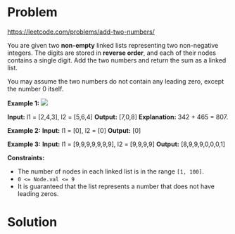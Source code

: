 
# Problem
https://leetcode.com/problems/add-two-numbers/

You are given two **non-empty** linked lists representing two non-negative integers. The digits are stored in **reverse order**, and each of their nodes contains a single digit. Add the two numbers and return the sum as a linked list.

You may assume the two numbers do not contain any leading zero, except the number 0 itself.

**Example 1:**
![](https://assets.leetcode.com/uploads/2020/10/02/addtwonumber1.jpg)

**Input:** l1 = [2,4,3], l2 = [5,6,4]
**Output:** [7,0,8]
**Explanation:** 342 + 465 = 807.

**Example 2:**
**Input:** l1 = [0], l2 = [0]
**Output:** [0]

**Example 3:**
**Input:** l1 = [9,9,9,9,9,9,9], l2 = [9,9,9,9]
**Output:** [8,9,9,9,0,0,0,1]

**Constraints:**

-   The number of nodes in each linked list is in the range `[1, 100]`.
-   `0 <= Node.val <= 9`
-   It is guaranteed that the list represents a number that does not have leading zeros.

# Solution


